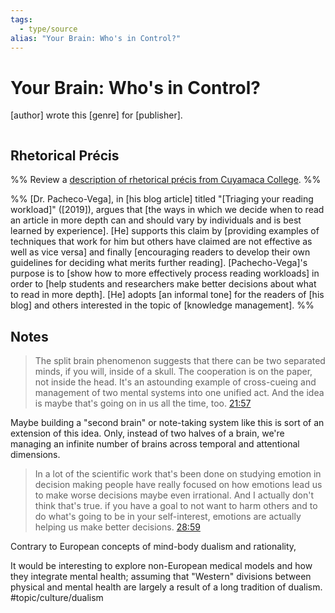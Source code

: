 ```yaml
---
tags:
  - type/source
alias: "Your Brain: Who's in Control?"
---
```

# Your Brain: Who's in Control?
[author] wrote this [genre] for [publisher].

```bibtex
```

## Rhetorical Précis
%% Review a [description of rhetorical précis from Cuyamaca College](https://www.cuyamaca.edu/student-support/tutoring-center/files/student-resources/rhetorical-precis-description-and-examples.pdf). %%

%%
[Dr. Pacheco-Vega], in [his blog article] titled "[Triaging your reading workload]" ([2019]), argues that [the ways in which we decide when to read an article in more depth can and should vary by individuals and is best learned by experience]. [He] supports this claim by [providing examples of techniques that work for him but others have claimed are not effective as well as vice versa] and finally [encouraging readers to develop their own guidelines for deciding what merits further reading]. [Pachecho-Vega]'s purpose is to [show how to more effectively process reading workloads] in order to [help students and researchers make better decisions about what to read in more depth]. [He] adopts [an informal tone] for the readers of [his blog] and others interested in the topic of [knowledge management]. 
%%
## Notes
> The split brain phenomenon suggests that there can be two separated minds, if you will, inside of a skull. The cooperation is on the paper, not inside the head. It's an astounding example of cross-cueing and management of two mental systems into one unified act. And the idea is maybe that's going on in us all the time, too. [21:57](https://www.youtube.com/watch?v=yQ6VOOd73MA&t=21m57s)

Maybe building a "second brain" or note-taking system like this is sort of an extension of this idea. Only, instead of two halves of a brain, we're managing an infinite number of brains across temporal and attentional dimensions.

> In a lot of the scientific work that's been done on studying emotion in decision making people have really focused on how emotions lead us to make worse decisions maybe even irrational. And I actually don't think that's true. if you have a goal to not want to harm others and to do what's going to be in your self-interest, emotions are actually helping us make better decisions. [28:59](https://www.youtube.com/watch?v=yQ6VOOd73MA&t=28m59s)

Contrary to European concepts of mind-body dualism and rationality, 

It would be interesting to explore non-European medical models and how they integrate mental health; assuming that "Western" divisions between physical and mental health are largely a result of a long tradition of dualism. #topic/culture/dualism